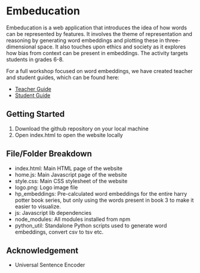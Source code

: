 # Embeducation

Embeducation is a web application that introduces the idea of how words can be represented by features. It involves the theme of representation and reasoning by generating word embeddings and plotting these in three-dimensional space.  It also touches upon ethics and society as it explores how bias from context can be present in embeddings.  The activity targets students in grades 6-8.

For a full workshop focused on word embeddings, we have created teacher and student guides, which can be found here:
* [Teacher Guide](https://docs.google.com/document/d/1cynpGGOEmiPifDturp9LlT82RiwGgCv5zL5QM0zZ3os/edit?usp=sharing)
* [Student Guide](https://docs.google.com/document/d/14R8Echvk32ot8cHxTmW8tK4LH0f8wEXhhBTSplbvYsk/edit?usp=sharing)

## Getting Started

1. Download the github repository on your local machine
2. Open index.html to open the website locally

## File/Folder Breakdown
* index.html: Main HTML page of the website
* home.js: Main Javascript page of the website
* style.css: Main CSS stylesheet of the website
* logo.png: Logo image file
* hp_embeddings: Pre-calculated word embeddings for the entire harry potter book series, but only using the words present in book 3 to make it easier to visualize. 
* js: Javascript lib dependencies
* node_modules: All modules installed from npm
* python_util: Standalone Python scripts used to generate word embeddings, convert csv to tsv etc.

## Acknowledgement
* Universal Sentence Encoder

